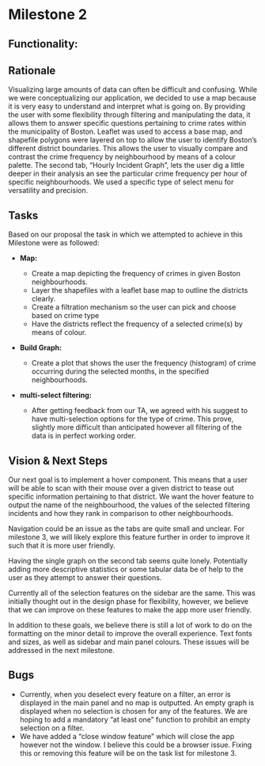 # Milestone 2

## Functionality:





## Rationale

Visualizing large amounts of data can often be difficult and confusing.  While we were conceptualizing our application, we decided to use a map because it is very easy to understand and interpret what is going on. By providing the user with some flexibility through filtering and manipulating the data, it allows them to answer specific questions pertaining to crime rates within the municipality of Boston. Leaflet was used to access a base map, and shapefile polygons were layered on top to allow the user to identify Boston’s different district boundaries.  This allows the user to visually compare and contrast the crime frequency by neighbourhood by means of a colour palette. The second tab, “Hourly Incident Graph”, lets the user dig a little deeper in their analysis an see the particular crime frequency per hour of specific neighbourhoods. We used a specific type of select menu for versatility and precision.

## Tasks

Based on our proposal the task in which we attempted to achieve in this Milestone were as followed:

* **Map:**
    * Create a map depicting the frequency of crimes in given Boston neighbourhoods.
    * Layer the shapefiles with a leaflet base map to outline the districts clearly.
    * Create a filtration mechanism so the user can pick and choose based on crime type
    * Have the districts reflect the frequency of a selected crime(s) by means of colour.

* **Build Graph:**
    * Create a plot that shows the user the frequency (histogram) of crime occurring during the selected months, in the specified neighbourhoods.

* **multi-select filtering:**    
    * After getting feedback from our TA, we agreed with his suggest to have multi-selection options for the type of crime. This prove, slightly more difficult than anticipated however all filtering of the data is in perfect working order.


## Vision & Next Steps

Our next goal is to implement a hover component. This means that a user will be able to scan with their mouse over a given district to tease out specific information pertaining to that district.  We want the hover feature to output the name of the neighbourhood, the values of the selected filtering incidents and how they rank in comparison to other neighbourhoods.

Navigation could be an issue as the tabs are quite small and unclear.  For milestone 3, we will likely explore this feature further in order to improve it such that it is more user friendly.

Having the single graph on the second tab seems quite lonely.  Potentially adding more descriptive statistics or some tabular data be of help to the user as they attempt to answer their questions.

Currently all of the selection features on the sidebar are the same. This was initially thought out in the design phase for flexibility, however, we believe that we can improve on these features to make the app more user friendly.

In addition to these goals, we believe there is still a lot of work to do on the formatting on the minor detail to improve the overall experience. Text fonts and sizes, as well as sidebar and main panel colours.  These issues will be addressed in the next milestone.  

## Bugs

* Currently, when you deselect every feature on a filter, an error is displayed in the main panel and no map is outputted. An empty graph is displayed when no selection is chosen for any of the features. We are hoping to add a mandatory “at least one” function to prohibit an empty selection on a filter.
* We have added a “close window feature” which will close the app however not the window. I believe this could be a browser issue. Fixing this or removing this feature will be on the task list for milestone 3.
